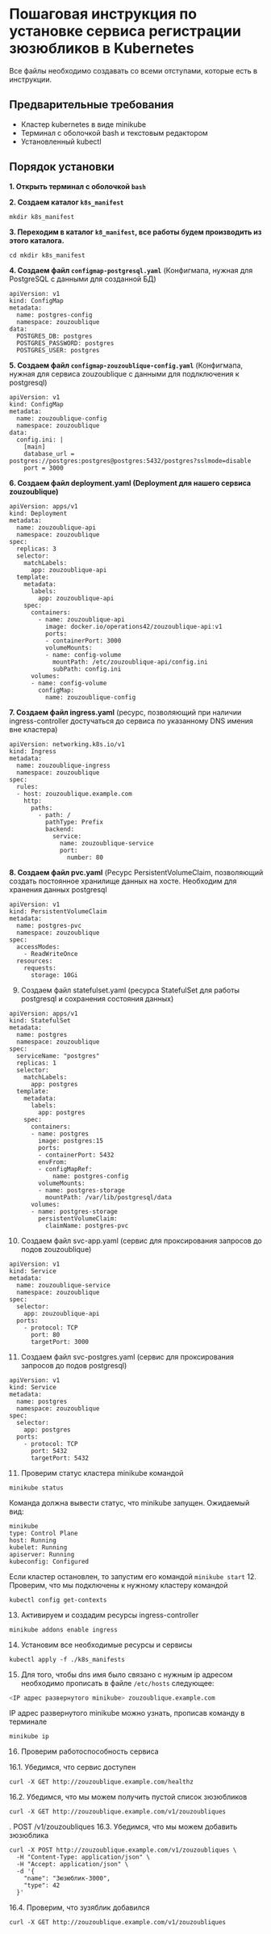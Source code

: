 # Пошаговая инструкция по установке сервиса регистрации зюзюбликов в Kubernetes
Все файлы необходимо создавать со всеми отступами, которые есть в инструкции.
## Предварительные требования

- Кластер kubernetes в виде minikube
- Терминал с оболочкой bash и текстовым редактором
- Установленный kubectl

## Порядок установки
**1. Открыть терминал с оболочкой `bash`**

**2. Создаем каталог `k8s_manifest`**
```
mkdir k8s_manifest
```
**3. Переходим в каталог `k8_manifest`, все работы будем производить из этого каталога.**
```
cd mkdir k8s_manifest
```
**4. Создаем файл `configmap-postgresql.yaml`** 
(Конфигмапа, нужная для PostgreSQL с данными для созданной БД)
```
apiVersion: v1
kind: ConfigMap
metadata:
  name: postgres-config
  namespace: zouzoublique
data:
  POSTGRES_DB: postgres
  POSTGRES_PASSWORD: postgres
  POSTGRES_USER: postgres
```  
**5. Создаем файл `configmap-zouzoublique-config.yaml`** 
(Конфигмапа, нужная для сервиса zouzoublique с данными для подлключения к postgresql)
```
apiVersion: v1
kind: ConfigMap
metadata:
  name: zouzoublique-config
  namespace: zouzoublique
data:
  config.ini: |
    [main]
    database_url = postgres://postgres:postgres@postgres:5432/postgres?sslmode=disable
    port = 3000
```	
**6. Создаем файл deployment.yaml (Deployment для нашего сервиса zouzoublique)**
```
apiVersion: apps/v1
kind: Deployment
metadata:
  name: zouzoublique-api
  namespace: zouzoublique
spec:
  replicas: 3
  selector:
    matchLabels:
      app: zouzoublique-api
  template:
    metadata:
      labels:
        app: zouzoublique-api
    spec:
      containers:
        - name: zouzoublique-api
          image: docker.io/operations42/zouzoublique-api:v1
          ports:
          - containerPort: 3000
          volumeMounts:
          - name: config-volume
            mountPath: /etc/zouzoublique-api/config.ini
            subPath: config.ini
      volumes:
      - name: config-volume
        configMap:
          name: zouzoublique-config	
```
**7. Создаем файл ingress.yaml** (ресурс, позволяющий при наличии ingress-controller достучаться до сервиса по указанному DNS имения вне кластера)
```
apiVersion: networking.k8s.io/v1
kind: Ingress
metadata:
  name: zouzoublique-ingress
  namespace: zouzoublique
spec:
  rules:
  - host: zouzoublique.example.com
    http:
      paths:
        - path: /
          pathType: Prefix
          backend:
            service:
              name: zouzoublique-service
              port:
                number: 80
```
**8. Создаем файл pvc.yaml**
(Ресурс PersistentVolumeClaim, позволяющий создать постоянное хранилище данных на хосте. Необходим для хранения данных postgresql
```
apiVersion: v1
kind: PersistentVolumeClaim
metadata:
  name: postgres-pvc
  namespace: zouzoublique
spec:
  accessModes:
    - ReadWriteOnce
  resources:
    requests:
      storage: 10Gi				
```	  
9. Создаем файл statefulset.yaml (ресурса StatefulSet для работы postgresql и сохранения состояния данных)
```
apiVersion: apps/v1
kind: StatefulSet
metadata:
  name: postgres
  namespace: zouzoublique
spec:
  serviceName: "postgres"
  replicas: 1
  selector:
    matchLabels:
      app: postgres
  template:
    metadata:
      labels:
        app: postgres
    spec:
      containers:
      - name: postgres
        image: postgres:15
        ports:
        - containerPort: 5432
        envFrom:
        - configMapRef:
            name: postgres-config
        volumeMounts:
        - name: postgres-storage
          mountPath: /var/lib/postgresql/data
      volumes:
      - name: postgres-storage
        persistentVolumeClaim:
          claimName: postgres-pvc
```
10. Создаем файл svc-app.yaml (сервис для проксирования запросов до подов zouzoublique)
```
apiVersion: v1
kind: Service
metadata:
  name: zouzoublique-service
  namespace: zouzoublique
spec:
  selector:
    app: zouzoublique-api
  ports:
    - protocol: TCP
      port: 80
      targetPort: 3000
```	  
11. Создаем файл svc-postgres.yaml (сервис для проксирования запросов до подов postgresql)
```
apiVersion: v1
kind: Service
metadata:
  name: postgres
  namespace: zouzoublique
spec:
  selector:
    app: postgres
  ports:
    - protocol: TCP
      port: 5432
      targetPort: 5432 
```	  
11. Проверим статус кластера minikube командой
```
minikube status
```
Команда должна вывести статус, что minikube запущен. Ожидаемый вид:
```
minikube
type: Control Plane
host: Running
kubelet: Running
apiserver: Running
kubeconfig: Configured
```
Если кластер остановлен, то запустим его командой `minikube start`
12. Проверим, что мы подключены к нужному кластеру командой
```
kubectl config get-contexts
```
13. Активируем и создадим ресурсы ingress-controller
```
minikube addons enable ingress
```
14. Установим все необходимые ресурсы и сервисы
```
kubectl apply -f ./k8s_manifests
```
15. Для того, чтобы dns имя было связано с нужным ip адресом необходимо прописать в файле `/etc/hosts` следующее:
``` bash
<IP адрес развернутого minikube> zouzoublique.example.com
```
IP адрес развернутого minikube можно узнать, прописав команду в терминале
```
minikube ip
```
16. Проверим работоспособность сервиса

16.1. Убедимся, что сервис доступен
```
curl -X GET http://zouzoublique.example.com/healthz
```
16.2. Убедимся, что мы можем получить пустой список зюзюбликов
```
curl -X GET http://zouzoublique.example.com/v1/zouzoubliques
```
. POST /v1/zouzoubliques 
16.3. Убедимся, что мы можем добавить зюзюблика
```
curl -X POST http://zouzoublique.example.com/v1/zouzoubliques \
  -H "Content-Type: application/json" \
  -H "Accept: application/json" \
  -d '{
    "name": "Зюзюблик-3000",
    "type": 42
  }'
```
16.4. Проверим, что зузяблик добавился
```
curl -X GET http://zouzoublique.example.com/v1/zouzoubliques
```

